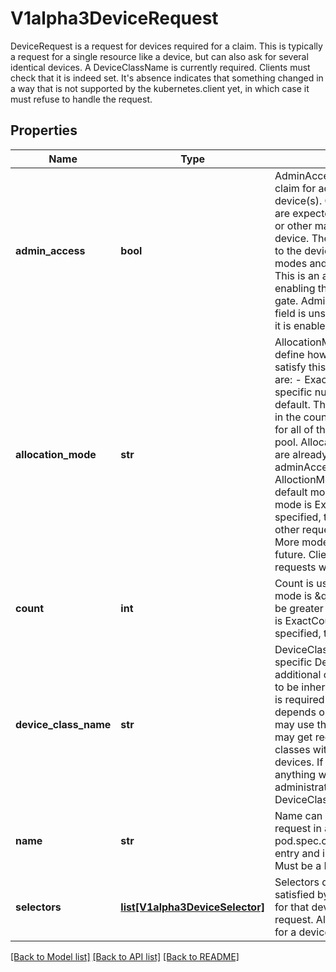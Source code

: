 # V1alpha3DeviceRequest

DeviceRequest is a request for devices required for a claim. This is typically a request for a single resource like a device, but can also ask for several identical devices.  A DeviceClassName is currently required. Clients must check that it is indeed set. It's absence indicates that something changed in a way that is not supported by the kubernetes.client yet, in which case it must refuse to handle the request.
## Properties
Name | Type | Description | Notes
------------ | ------------- | ------------- | -------------
**admin_access** | **bool** | AdminAccess indicates that this is a claim for administrative access to the device(s). Claims with AdminAccess are expected to be used for monitoring or other management services for a device.  They ignore all ordinary claims to the device with respect to access modes and any resource allocations.  This is an alpha field and requires enabling the DRAAdminAccess feature gate. Admin access is disabled if this field is unset or set to false, otherwise it is enabled. | [optional] 
**allocation_mode** | **str** | AllocationMode and its related fields define how devices are allocated to satisfy this request. Supported values are:  - ExactCount: This request is for a specific number of devices.   This is the default. The exact number is provided in the   count field.  - All: This request is for all of the matching devices in a pool.   Allocation will fail if some devices are already allocated,   unless adminAccess is requested.  If AlloctionMode is not specified, the default mode is ExactCount. If the mode is ExactCount and count is not specified, the default count is one. Any other requests must specify this field.  More modes may get added in the future. Clients must refuse to handle requests with unknown modes. | [optional] 
**count** | **int** | Count is used only when the count mode is \&quot;ExactCount\&quot;. Must be greater than zero. If AllocationMode is ExactCount and this field is not specified, the default is one. | [optional] 
**device_class_name** | **str** | DeviceClassName references a specific DeviceClass, which can define additional configuration and selectors to be inherited by this request.  A class is required. Which classes are available depends on the cluster.  Administrators may use this to restrict which devices may get requested by only installing classes with selectors for permitted devices. If users are free to request anything without restrictions, then administrators can create an empty DeviceClass for users to reference. | 
**name** | **str** | Name can be used to reference this request in a pod.spec.containers[].resources.claims entry and in a constraint of the claim.  Must be a DNS label. | 
**selectors** | [**list[V1alpha3DeviceSelector]**](V1alpha3DeviceSelector.md) | Selectors define criteria which must be satisfied by a specific device in order for that device to be considered for this request. All selectors must be satisfied for a device to be considered. | [optional] 

[[Back to Model list]](../README.md#documentation-for-models) [[Back to API list]](../README.md#documentation-for-api-endpoints) [[Back to README]](../README.md)


